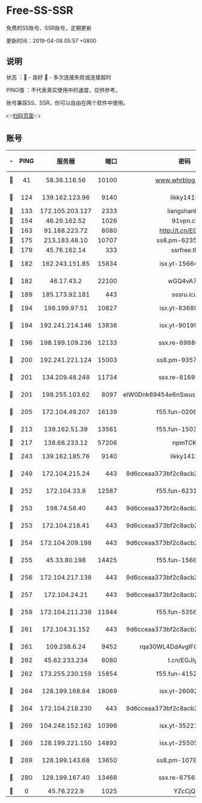 # Free-SS-SSR

免费的SS账号、SSR账号，定期更新

更新时间：2019-04-08 05:57 +0800

## 说明

状态     ：🙂 - 良好 🙁 - 多次连接失败或连接超时

PING值   ：不代表真实使用中的速度，仅供参考。

账号兼容SS、SSR，你可以自由在两个软件中使用。

👉[扫码页面](https://liesauer.github.io/Free-SS-SSR/)👈

## 账号

|-|PING|服务器|端口|密码|加密方式|区域|
|:----:|:----:|:-----:|-----:|:----:|:----:|:----:|
|🙂|41|58.38.116.56|10100|www.whrblog.online|aes-256-cfb|CN|
|🙂|124|139.162.123.96|9140|likky1415|aes-256-cfb|JP|
|🙂|133|172.105.203.127|2333|liangshanbo|chacha20|JP|
|🙂|154|46.29.162.52|1026|91vpn.cf|rc4-md5|RU|
|🙂|163|91.188.223.72|8080|http://t.cn/EGJIyrl|rc4-md5|RU|
|🙂|175|213.183.48.10|10707|ss8.pm-62353163|rc4-md5|RU|
|🙂|179|45.76.162.14|333|ssrfree.tk|rc4|SG|
|🙂|182|162.243.151.85|15834|isx.yt-15664779|aes-256-cfb|US|
|🙂|182|46.17.43.2|22100|wGQ4vA7D|aes-256-gcm|RU|
|🙂|189|185.173.92.181|443|sssru.icu|rc4-md5|RU|
|🙂|194|198.199.97.51|10827|isx.yt-83689469|aes-256-cfb|US|
|🙂|194|192.241.214.146|13836|isx.yt-90199360|aes-256-cfb|US|
|🙂|196|198.199.109.236|12133|ssx.re-69880169|aes-256-cfb|US|
|🙂|200|192.241.221.124|15003|ss8.pm-93570423|aes-256-cfb|US|
|🙂|201|134.209.48.248|11734|ssx.re-81697761|aes-256-cfb|US|
|🙂|201|198.255.103.62|8097|eIW0Dnk69454e6nSwuspv9DmS201tQ0D|aes-256-cfb|US|
|🙂|205|172.104.49.207|16139|f55.fun-02064603|aes-256-cfb|SG|
|🙂|213|139.162.51.39|13561|f55.fun-15030529|aes-256-cfb|SG|
|🙂|217|138.68.233.12|57206|npmTCK|rc4-md5|US|
|🙂|243|139.162.185.76|9140|likky1415|aes-256-cfb|DE|
|🙂|249|172.104.215.24|443|9d6cceaa373bf2c8acb22e60b6a58be6|aes-256-cfb|US|
|🙂|252|172.104.33.9|12587|f55.fun-62319009|aes-256-cfb|SG|
|🙂|253|198.74.58.40|443|9d6cceaa373bf2c8acb22e60b6a58be6|aes-256-cfb|US|
|🙂|253|172.104.218.41|443|9d6cceaa373bf2c8acb22e60b6a58be6|aes-256-cfb|US|
|🙂|254|172.104.209.198|443|9d6cceaa373bf2c8acb22e60b6a58be6|aes-256-cfb|US|
|🙂|255|45.33.80.198|14425|f55.fun-15681985|aes-256-cfb|US|
|🙂|256|172.104.217.138|443|9d6cceaa373bf2c8acb22e60b6a58be6|aes-256-cfb|US|
|🙂|257|172.104.24.21|443|9d6cceaa373bf2c8acb22e60b6a58be6|aes-256-cfb|US|
|🙂|259|172.104.211.238|11944|f55.fun-53560857|aes-256-cfb|US|
|🙂|261|172.104.31.152|443|9d6cceaa373bf2c8acb22e60b6a58be6|aes-256-cfb|US|
|🙂|261|109.238.6.24|9452|rqa30WL4DdAvgIFG6Fs3znzTa|aes-256-cfb|FR|
|🙂|262|45.62.233.234|8080|t.cn/EGJIyrl|rc4-md5|CA|
|🙂|262|173.255.230.159|15854|f55.fun-41521636|aes-256-cfb|US|
|🙂|264|128.199.168.84|18069|isx.yt-26092069|aes-256-cfb|SG|
|🙂|264|172.104.218.230|443|9d6cceaa373bf2c8acb22e60b6a58be6|aes-256-cfb|US|
|🙂|269|104.248.152.162|10396|isx.yt-35221606|aes-256-cfb|SG|
|🙂|269|128.199.221.150|14892|isx.yt-25505033|aes-256-cfb|SG|
|🙂|269|128.199.143.68|13650|ss8.pm-10789087|aes-256-cfb|SG|
|🙂|280|128.199.167.40|13468|ssx.re-67563854|aes-256-cfb|SG|
|🙁|0|45.76.222.9|1025|YZcCjQ|rc4-md5|JP|
